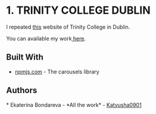 <h1>1. TRINITY COLLEGE DUBLIN </h1>
<p>I repeated <a href="https://www.tcd.ie/">this</a> website of Trinity College in Dublin. </p>
<p>You can available my work<a href="https://katyusha0901.github.io/trinity-college-website/"> here</a>. </p>

<h2>Built With</h2>
<ul><li><a href="https://www.npmjs.com/package/swiper">npmjs.com</a> - The carousels library</li></ul>
  
<h2>Authors</h2>
<p> * Ekaterina Bondareva - *All the work* -  <a href="[https://www.tcd.ie/](https://github.com/Katyusha0901)">Katyusha0901</p>

